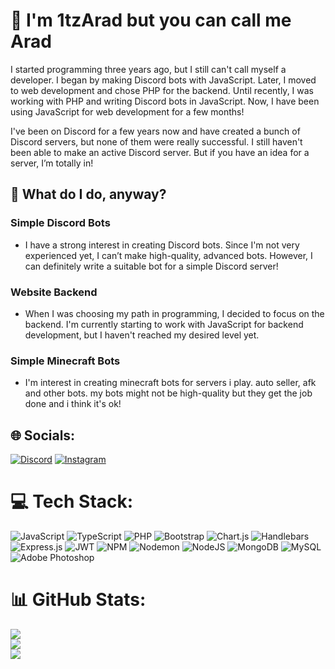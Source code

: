 # 🎈 I'm 1tzArad but you can call me Arad

I started programming three years ago, but I still can't call myself a developer. I began by making Discord bots with JavaScript. Later, I moved to web development and chose PHP for the backend. Until recently, I was working with PHP and writing Discord bots in JavaScript. Now, I have been using JavaScript for web development for a few months!

I've been on Discord for a few years now and have created a bunch of Discord servers, but none of them were really successful. I still haven't been able to make an active Discord server. But if you have an idea for a server, I’m totally in!

## 🚀 What do I do, anyway?

### **Simple Discord Bots**

* I have a strong interest in creating Discord bots. Since I'm not very experienced yet, I can’t make high-quality, advanced bots. However, I can definitely write a suitable bot for a simple Discord server!

### Website Backend

* When I was choosing my path in programming, I decided to focus on the backend. I'm currently starting to work with JavaScript for backend development, but I haven't reached my desired level yet.

### **Simple Minecraft Bots**

* I'm interest in creating minecraft bots for servers i play. auto seller, afk and other bots. my bots might not be high-quality but they get the job done and i think it's ok!

## 🌐 Socials:
[![Discord](https://img.shields.io/badge/Discord-%237289DA.svg?logo=discord&logoColor=white)](https://discord.gg/https://discord.gg/CbpYTqRYJH) [![Instagram](https://img.shields.io/badge/Instagram-%23E4405F.svg?logo=Instagram&logoColor=white)](https://instagram.com/1tz.arad) 

# 💻 Tech Stack:
![JavaScript](https://img.shields.io/badge/javascript-%23323330.svg?style=for-the-badge&logo=javascript&logoColor=%23F7DF1E) ![TypeScript](https://shields.io/badge/TypeScript-3178C6?logo=TypeScript&logoColor=FFF&style=flat-square) ![PHP](https://img.shields.io/badge/php-%23777BB4.svg?style=for-the-badge&logo=php&logoColor=white) ![Bootstrap](https://img.shields.io/badge/bootstrap-%238511FA.svg?style=for-the-badge&logo=bootstrap&logoColor=white) ![Chart.js](https://img.shields.io/badge/chart.js-F5788D.svg?style=for-the-badge&logo=chart.js&logoColor=white) ![Handlebars](https://img.shields.io/badge/Handlebars-%23000000?style=for-the-badge&logo=Handlebars.js&logoColor=white) ![Express.js](https://img.shields.io/badge/express.js-%23404d59.svg?style=for-the-badge&logo=express&logoColor=%2361DAFB) ![JWT](https://img.shields.io/badge/JWT-black?style=for-the-badge&logo=JSON%20web%20tokens) ![NPM](https://img.shields.io/badge/NPM-%23CB3837.svg?style=for-the-badge&logo=npm&logoColor=white) ![Nodemon](https://img.shields.io/badge/NODEMON-%23323330.svg?style=for-the-badge&logo=nodemon&logoColor=%BBDEAD) ![NodeJS](https://img.shields.io/badge/node.js-6DA55F?style=for-the-badge&logo=node.js&logoColor=white) ![MongoDB](https://img.shields.io/badge/MongoDB-%234ea94b.svg?style=for-the-badge&logo=mongodb&logoColor=white) ![MySQL](https://img.shields.io/badge/mysql-4479A1.svg?style=for-the-badge&logo=mysql&logoColor=white) ![Adobe Photoshop](https://img.shields.io/badge/adobe%20photoshop-%2331A8FF.svg?style=for-the-badge&logo=adobe%20photoshop&logoColor=white)
# 📊 GitHub Stats:
![](https://github-readme-stats.vercel.app/api?username=1tzArad&theme=dark&hide_border=false&include_all_commits=false&count_private=false)<br/>
![](https://github-readme-streak-stats.herokuapp.com/?user=1tzArad&theme=dark&hide_border=false)<br/>
![](https://github-readme-stats.vercel.app/api/top-langs/?username=1tzArad&theme=dark&hide_border=false&include_all_commits=false&count_private=false&layout=compact)

